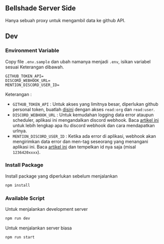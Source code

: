 ## Bellshade Server Side

Hanya sebuah proxy untuk mengambil data ke github API.

## Dev

### Environment Variable

Copy file `.env.sample` dan ubah namanya menjadi `.env`, isikan variabel sesuai Keterangan dibawah.

```
GITHUB_TOKEN_API=
DISCORD_WEBHOOK_URL=
MENTION_DISCORD_USER_ID=
```

Keterangan :

- `GITHUB_TOKEN_API` : Untuk akses yang limitnya besar, diperlukan github personal token, buatlah [disini](https://github.com/settings/tokens) dengan akses `read:org` dan `read:user`.
- `DISCORD_WEBHOOK_URL` : Untuk kemudahan logging data error ataupun scheduler, aplikasi ini mengandalkan discord webhook. Baca [artikel ini](https://support.discord.com/hc/en-us/articles/228383668-Intro-to-Webhooks) untuk lebih lengkap apa itu discord webhook dan cara mendapatkan urlnya.
- `MENTION_DISCORD_USER_ID` : Ketika ada error di aplikasi, webhook akan mengirimkan data error dan men-tag seseorang yang menangani aplikasi ini. Baca [artikel ini](https://birdie0.github.io/discord-webhooks-guide/other/discord_markdown.html#discord-tags) dan tempelkan id nya saja (misal `1236420xxxx`).

### Install Package

Install package yang diperlukan sebelum menjalankan

```bash
npm install
```

### Available Script

Untuk menjalankan development server

```bash
npm run dev
```

Untuk menjalankan server biasa

```bash
npm run start
```
